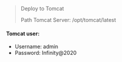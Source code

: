 >  Deploy to Tomcat
>
> Path Tomcat Server: /opt/tomcat/latest

#### Tomcat user:

- Username: admin
- Password: Infinity@2020
